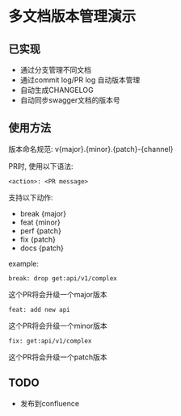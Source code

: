 # 多文档版本管理演示
## 已实现
* 通过分支管理不同文档
* 通过commit log/PR log 自动版本管理
* 自动生成CHANGELOG
* 自动同步swagger文档的版本号

## 使用方法
版本命名规范: v{major}.{minor}.{patch}-{channel}

PR时, 使用以下语法:
```
<action>: <PR message>
```
支持以下动作:
* break {major}
* feat  {minor}
* perf  {patch}
* fix   {patch}
* docs  {patch}

example:
```
break: drop get:api/v1/complex
```
这个PR将会升级一个major版本
```
feat: add new api
```
这个PR将会升级一个minor版本

```
fix: get:api/v1/complex
```
这个PR将会升级一个patch版本


## TODO
* 发布到confluence